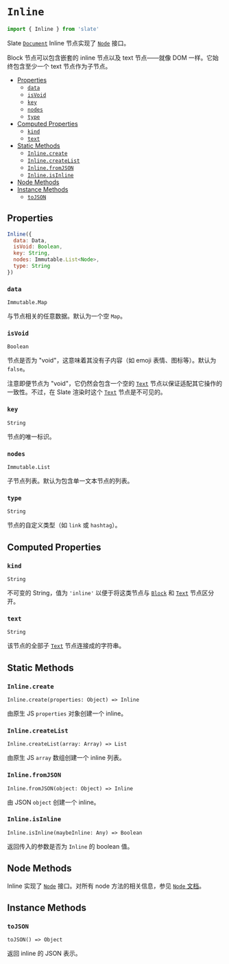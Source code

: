 
# `Inline`

```js
import { Inline } from 'slate'
```

Slate [`Document`](./document.md) Inline 节点实现了 [`Node`](./node.md) 接口。

Block 节点可以包含嵌套的 inline 节点以及 text 节点——就像 DOM 一样。它始终包含至少一个 text 节点作为子节点。

- [Properties](#properties)
  - [`data`](#data)
  - [`isVoid`](#isvoid)
  - [`key`](#key)
  - [`nodes`](#nodes)
  - [`type`](#type)
- [Computed Properties](#computed-properties)
  - [`kind`](#kind)
  - [`text`](#text)
- [Static Methods](#static-methods)
  - [`Inline.create`](#inlinecreate)
  - [`Inline.createList`](#inlinecreatelist)
  - [`Inline.fromJSON`](#inlinefromjson)
  - [`Inline.isInline`](#inlineisinline)
- [Node Methods](#node-methods)
- [Instance Methods](#instance-methods)
  - [`toJSON`](#tojson)


## Properties

```js
Inline({
  data: Data,
  isVoid: Boolean,
  key: String,
  nodes: Immutable.List<Node>,
  type: String
})
```

### `data`
`Immutable.Map`

与节点相关的任意数据。默认为一个空 `Map`。

### `isVoid`
`Boolean`

节点是否为 "void"，这意味着其没有子内容（如 emoji 表情、图标等）。默认为 `false`。

注意即便节点为 "void"，它仍然会包含一个空的 [`Text`](./text.md) 节点以保证适配其它操作的一致性。不过，在 Slate 渲染时这个 [`Text`](./text.md) 节点是不可见的。

### `key`
`String`

节点的唯一标识。

### `nodes`
`Immutable.List`

子节点列表。默认为包含单一文本节点的列表。

### `type`
`String`

节点的自定义类型（如 `link` 或 `hashtag`）。


## Computed Properties

### `kind`
`String`

不可变的 String，值为 `'inline'` 以便于将这类节点与 [`Block`](./block.md) 和 [`Text`](./text.md) 节点区分开。

### `text`
`String`

该节点的全部子 [`Text`](./text.md) 节点连接成的字符串。


## Static Methods

### `Inline.create`
`Inline.create(properties: Object) => Inline`

由原生 JS `properties` 对象创建一个 inline。

### `Inline.createList`
`Inline.createList(array: Array) => List`

由原生 JS `array` 数组创建一个 inline 列表。

### `Inline.fromJSON`
`Inline.fromJSON(object: Object) => Inline`

由 JSON `object` 创建一个 inline。

### `Inline.isInline`
`Inline.isInline(maybeInline: Any) => Boolean`

返回传入的参数是否为 `Inline` 的 boolean 值。


## Node Methods

Inline 实现了 [`Node`](./node.md) 接口。对所有 node 方法的相关信息，参见 [`Node` 文档](./node.md)。


## Instance Methods

### `toJSON`
`toJSON() => Object`

返回 inline 的 JSON 表示。
